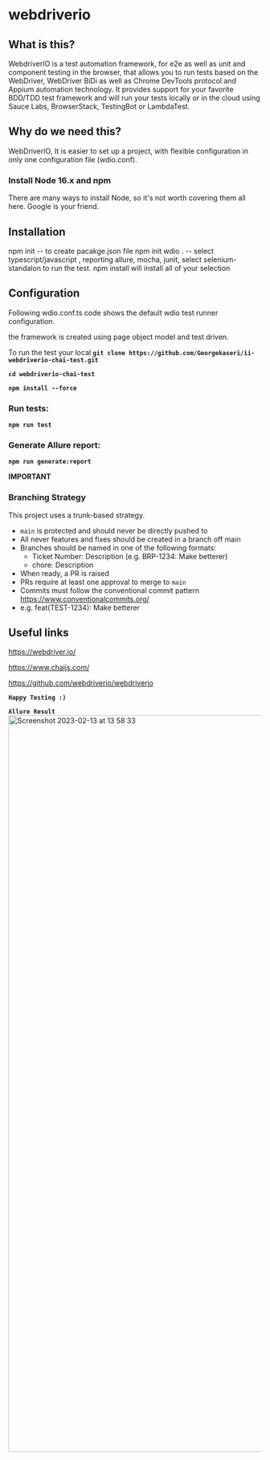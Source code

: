 # webdriverio

## What is this?

WebdriverIO is a test automation framework, for e2e as well as unit and component testing in the browser, that allows you to run tests based on the WebDriver, WebDriver BiDi as well as Chrome DevTools protocol and Appium automation technology. It provides support for your favorite BDD/TDD test framework and will run your tests locally or in the cloud using Sauce Labs, BrowserStack, TestingBot or LambdaTest.

## Why do we need this?

WebDriverIO, It is easier to set up a project, with flexible configuration in only one configuration file (wdio.conf).

### Install Node 16.x and npm

There are many ways to install Node, so it's not worth covering them all here. Google is your friend.

## Installation

npm init -- to create pacakge.json file
npm init wdio . -- select typescript/javascript , reporting allure, mocha, junit, select selenium-standalon to run the test.
npm install will install all of your selection

## Configuration

Following wdio.conf.ts code shows the default wdio test runner configuration.


the framework is created using page object model and test driven.

To run the test your local
**`git clone https://github.com/Georgekaseri/ii-webdriverio-chai-test.git`**

**`cd webdriverio-chai-test`**

**`npm install --force`**

### Run tests:

**`npm run test`**

### Generate Allure report:

**`npm run generate:report`**

**IMPORTANT**

### Branching Strategy

This project uses a trunk-based strategy.

- `main` is protected and should never be directly pushed to
- All never features and fixes should be created in a branch off main
- Branches should be named in one of the following formats:
  - Ticket Number: Description (e.g. BRP-1234: Make betterer)
  - chore: Description
- When ready, a PR is raised
- PRs require at least one approval to merge to `main`
- Commits must follow the conventional commit pattern https://www.conventionalcommits.org/
- e.g. feat(TEST-1234): Make betterer

## Useful links

https://webdriver.io/

https://www.chaijs.com/

https://github.com/webdriverio/webdriverio


**`Happy Testing :)`**


**`Allure Result`**
<img width="1467" alt="Screenshot 2023-02-13 at 13 58 33" src="https://user-images.githubusercontent.com/117205566/218575217-79842bd1-f91a-43c0-8a6c-30bb97c85c74.png">


